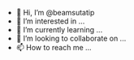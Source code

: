 - 👋 Hi, I’m @beamsutatip
- 👀 I’m interested in ...
- 🌱 I’m currently learning ...
- 💞️ I’m looking to collaborate on ...
- 📫 How to reach me ...

<!---
beamsutatip/beamsutatip is a ✨ special ✨ repository because its `README.md` (this file) appears on your GitHub profile.
You can click the Preview link to take a look at your changes.
--->

